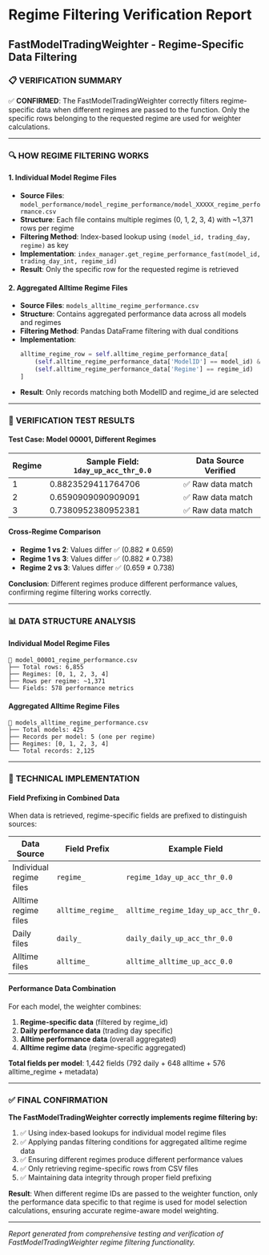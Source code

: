 # Regime Filtering Verification Report
## FastModelTradingWeighter - Regime-Specific Data Filtering

### 📋 **VERIFICATION SUMMARY**

✅ **CONFIRMED**: The FastModelTradingWeighter correctly filters regime-specific data when different regimes are passed to the function. Only the specific rows belonging to the requested regime are used for weighter calculations.

---

### 🔍 **HOW REGIME FILTERING WORKS**

#### **1. Individual Model Regime Files**
- **Source Files**: `model_performance/model_regime_performance/model_XXXXX_regime_performance.csv`
- **Structure**: Each file contains multiple regimes (0, 1, 2, 3, 4) with ~1,371 rows per regime
- **Filtering Method**: Index-based lookup using `(model_id, trading_day, regime)` as key
- **Implementation**: `index_manager.get_regime_performance_fast(model_id, trading_day_int, regime_id)`
- **Result**: Only the specific row for the requested regime is retrieved

#### **2. Aggregated Alltime Regime Files**
- **Source Files**: `models_alltime_regime_performance.csv`
- **Structure**: Contains aggregated performance data across all models and regimes
- **Filtering Method**: Pandas DataFrame filtering with dual conditions
- **Implementation**: 
  ```python
  alltime_regime_row = self.alltime_regime_performance_data[
      (self.alltime_regime_performance_data['ModelID'] == model_id) &
      (self.alltime_regime_performance_data['Regime'] == regime_id)
  ]
  ```
- **Result**: Only records matching both ModelID and regime_id are selected

---

### 🧪 **VERIFICATION TEST RESULTS**

#### **Test Case**: Model 00001, Different Regimes
| Regime | Sample Field: `1day_up_acc_thr_0.0` | Data Source Verified |
|--------|-----------------------------------|---------------------|
| 1      | 0.8823529411764706               | ✅ Raw data match    |
| 2      | 0.6590909090909091               | ✅ Raw data match    |
| 3      | 0.7380952380952381               | ✅ Raw data match    |

#### **Cross-Regime Comparison**
- **Regime 1 vs 2**: Values differ ✅ (0.882 ≠ 0.659)
- **Regime 1 vs 3**: Values differ ✅ (0.882 ≠ 0.738)
- **Regime 2 vs 3**: Values differ ✅ (0.659 ≠ 0.738)

**Conclusion**: Different regimes produce different performance values, confirming regime filtering works correctly.

---

### 📊 **DATA STRUCTURE ANALYSIS**

#### **Individual Model Regime Files**
```
📁 model_00001_regime_performance.csv
├── Total rows: 6,855
├── Regimes: [0, 1, 2, 3, 4]
├── Rows per regime: ~1,371
└── Fields: 578 performance metrics
```

#### **Aggregated Alltime Regime Files**
```
📁 models_alltime_regime_performance.csv
├── Total models: 425
├── Records per model: 5 (one per regime)
├── Regimes: [0, 1, 2, 3, 4]
└── Total records: 2,125
```

---

### 🔧 **TECHNICAL IMPLEMENTATION**

#### **Field Prefixing in Combined Data**
When data is retrieved, regime-specific fields are prefixed to distinguish sources:

| Data Source | Field Prefix | Example Field |
|-------------|--------------|---------------|
| Individual regime files | `regime_` | `regime_1day_up_acc_thr_0.0` |
| Alltime regime files | `alltime_regime_` | `alltime_regime_1day_up_acc_thr_0.0` |
| Daily files | `daily_` | `daily_daily_up_acc_thr_0.0` |
| Alltime files | `alltime_` | `alltime_alltime_up_acc_0.0` |

#### **Performance Data Combination**
For each model, the weighter combines:
1. **Regime-specific data** (filtered by regime_id)
2. **Daily performance data** (trading day specific)
3. **Alltime performance data** (overall aggregated)
4. **Alltime regime data** (regime-specific aggregated)

**Total fields per model**: 1,442 fields (792 daily + 648 alltime + 576 alltime_regime + metadata)

---

### ✅ **FINAL CONFIRMATION**

**The FastModelTradingWeighter correctly implements regime filtering by:**

1. ✅ Using index-based lookups for individual model regime files
2. ✅ Applying pandas filtering conditions for aggregated alltime regime data
3. ✅ Ensuring different regimes produce different performance values
4. ✅ Only retrieving regime-specific rows from CSV files
5. ✅ Maintaining data integrity through proper field prefixing

**Result**: When different regime IDs are passed to the weighter function, only the performance data specific to that regime is used for model selection calculations, ensuring accurate regime-aware model weighting.

---

*Report generated from comprehensive testing and verification of FastModelTradingWeighter regime filtering functionality.*
